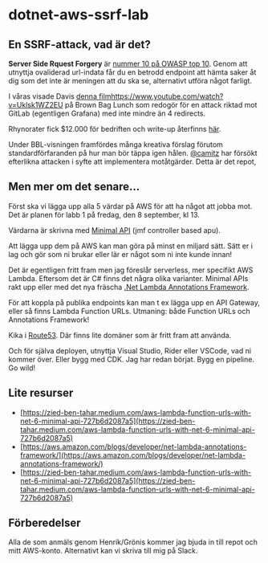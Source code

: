 # dotnet-aws-ssrf-lab
## En SSRF-attack, vad är det? 

**Server Side Rquest Forgery** är [nummer 10 på OWASP top 10](https://owasp.org/Top10/A10_2021-Server-Side_Request_Forgery_%28SSRF%29/). Genom att utnyttja ovaliderad url-indata får du en betrodd endpoint att hämta saker åt dig som det inte är meningen att du ska se, alternativt utföra något farligt. 

I våras visade Davis [denna film](https://www.youtube.com/watch?v=Uklsk1WZ2EU)https://www.youtube.com/watch?v=Uklsk1WZ2EU på Brown Bag Lunch som redogör för en attack riktad mot GitLab (egentligen Grafana) med inte mindre än 4 redirects. 

Rhynorater fick $12.000 för bedriften och write-up återfinns [här](https://rhynorater.github.io/CVE-2020-13379-Write-Up). 

Under BBL-visningen framfördes många kreativa förslag förutom standardförfaranden på hur man bör täppa igen hålen. [@camitz](https://github.com/camitz) har försökt efterlikna attacken i syfte att implementera motåtgärder. Detta är det repot, 

## Men mer om det senare...

Först ska vi lägga upp alla 5 värdar på AWS för att ha något att jobba mot. Det är planen för labb 1 på fredag, den 8 september, kl 13.

Värdarna är skrivna med [Minimal API](https://learn.microsoft.com/en-us/aspnet/core/tutorials/min-web-api?view=aspnetcore-7.0&tabs=visual-studio) (jmf controller based apu). 

Att lägga upp dem på AWS kan man göra på minst en miljard sätt. Sätt er i lag och gör som ni brukar eller lär er något som ni inte kunde innan!

Det är egentligen fritt fram men jag föreslår serverless, mer specifikt AWS Lambda. Eftersom det är C# finns det några olika varianter. Minimal APIs rakt upp eller med det nya fräscha [.Net Lambda Annotations Framework](https://aws.amazon.com/blogs/developer/net-lambda-annotations-framework/).

För att koppla på publika endpoints kan man t ex lägga upp en API Gateway, eller så finns Lambda Function URLs. Utmaning: både Function URLs och Annotations Framework! 

Kika i [Route53](https://aws.amazon.com/route53/). Där finns lite domäner som är fritt fram att använda.

Och för själva deployen, utnyttja Visual Studio, Rider eller VSCode, vad ni kommer över. Eller bygg med CDK. Jag har redan börjat. Bygg en pipeline. Go wild!

## Lite resurser

* [https://zied-ben-tahar.medium.com/aws-lambda-function-urls-with-net-6-minimal-api-727b6d2087a5](https://zied-ben-tahar.medium.com/aws-lambda-function-urls-with-net-6-minimal-api-727b6d2087a5)
* [https://aws.amazon.com/blogs/developer/net-lambda-annotations-framework/](https://aws.amazon.com/blogs/developer/net-lambda-annotations-framework/)
* [https://zied-ben-tahar.medium.com/aws-lambda-function-urls-with-net-6-minimal-api-727b6d2087a5](https://zied-ben-tahar.medium.com/aws-lambda-function-urls-with-net-6-minimal-api-727b6d2087a5)

## Förberedelser

Alla de som anmäls genom Henrik/Grönis kommer jag bjuda in till repot och mitt AWS-konto. Alternativt kan vi skriva till mig på Slack.
